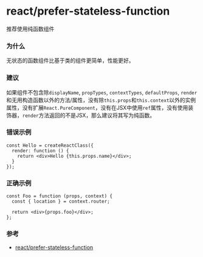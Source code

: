 # react/prefer-stateless-function

推荐使用纯函数组件

### 为什么

无状态的函数组件比基于类的组件更简单，性能更好。

### 建议

如果组件不包含除`displayName`, `propTypes`, `contextTypes`, `defaultProps`, `render`和无用构造函数以外的方法/属性，没有除`this.props`和`this.context`以外的实例属性，没有扩展`React.PureComponent`，没有在JSX中使用`ref`属性，没有使用装饰器，`render`方法返回的不是JSX，那么建议将其写为纯函数。

### 错误示例

```tsx
const Hello = createReactClass({
  render: function () {
    return <div>Hello {this.props.name}</div>;
  }
});
```

### 正确示例

```tsx
const Foo = function (props, context) {
  const { location } = context.router;

  return <div>{props.foo}</div>;
};
```

### 参考

- [react/prefer-stateless-function](https://github.com/jsx-eslint/eslint-plugin-react/blob/master/docs/rules/prefer-stateless-function.md)
